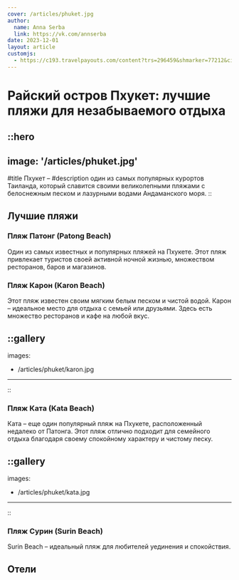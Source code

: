 ```yaml
---
cover: /articles/phuket.jpg
author:
  name: Anna Serba
  link: https://vk.com/annserba
date: 2023-12-01
layout: article
customjs: 
  - https://c193.travelpayouts.com/content?trs=296459&shmarker=77212&city=10622&sorting=cheap&theme=light&powered_by=true&erid=2VtzqvyLN1L&promo_id=8582
---
```


# Райский остров Пхукет: лучшие пляжи для незабываемого отдыха

::hero
---
image: '/articles/phuket.jpg'
---
#title
Пхукет –
#description
один из самых популярных курортов Таиланда, который славится своими великолепными пляжами с белоснежным песком и лазурными водами Андаманского моря.
::
 
## Лучшие пляжи

### Пляж Патонг (Patong Beach)

Один из самых известных и популярных пляжей на Пхукете. Этот пляж привлекает туристов своей активной ночной жизнью, множеством ресторанов, баров и магазинов.

### Пляж Карон (Karon Beach)

Этот пляж известен своим мягким белым песком и чистой водой. Карон – идеальное место для отдыха с семьей или друзьями. Здесь есть множество ресторанов и кафе на любой вкус.

::gallery
---
images:
  - /articles/phuket/karon.jpg
---
::

### Пляж Ката (Kata Beach)

Ката – еще один популярный пляж на Пхукете, расположенный недалеко от Патонга. Этот пляж отлично подходит для семейного отдыха благодаря своему спокойному характеру и чистому песку.

::gallery
---
images:
  - /articles/phuket/kata.jpg
---
::

### Пляж Сурин (Surin Beach)


Surin Beach – идеальный пляж для любителей уединения и спокойствия.

## Отели
<div id="0"></div>
